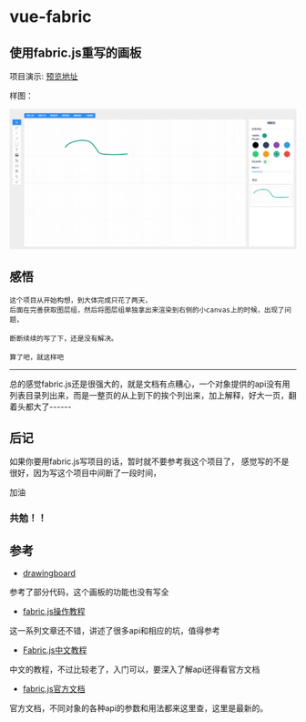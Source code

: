 # vue-fabric

## 使用fabric.js重写的画板

项目演示: [预览地址](https://curtaintan.github.io/fabric-board/dist/#/)

样图：

<img src="./public/demo.png" />


## 感悟

    这个项目从开始构想，到大体完成只花了两天，
    后面在完善获取图层组，然后将图层组单独拿出来渲染到右侧的小canvas上的时候，出现了问题，

    断断续续的写了下，还是没有解决。

    算了吧，就这样吧

---

总的感觉fabric.js还是很强大的，就是文档有点糟心，一个对象提供的api没有用列表目录列出来，而是一整页的从上到下的挨个列出来，加上解释，好大一页，翻着头都大了------


## 后记

如果你要用fabric.js写项目的话，暂时就不要参考我这个项目了，
感觉写的不是很好，因为写这个项目中间断了一段时间，

加油

### 共勉！！


## 参考

- [drawingboard](https://github.com/vipstone/drawingboard)

参考了部分代码，这个画板的功能也没有写全

- [fabric.js操作教程](http://www.321332211.com/thread?topicId=243)

这一系列文章还不错，讲述了很多api和相应的坑，值得参考

- [Fabric.js中文教程](https://github.com/Rookie-Birds/Fabric-Tutorial_zh-CN)

中文的教程，不过比较老了，入门可以，要深入了解api还得看官方文档

- [fabric.js官方文档](http://fabricjs.com/docs/)

官方文档，不同对象的各种api的参数和用法都来这里查，这里是最新的。
